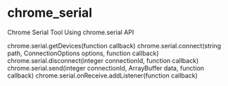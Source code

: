 # chrome_serial
Chrome Serial Tool Using chrome.serial API


chrome.serial.getDevices(function callback)
chrome.serial.connect(string path, ConnectionOptions options, function callback)
chrome.serial.disconnect(integer connectionId, function callback)
chrome.serial.send(integer connectionId, ArrayBuffer data, function callback)
chrome.serial.onReceive.addListener(function callback)

